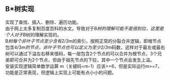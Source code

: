 B*树实现
---
实现了查找、插入、删除、遍历功能。<br />由于网上太多复制百度百科的水文。导致对于B*树的理解可能不是很到位，这里是个人对于B*树的理解实现的。<br />
B*树每个非叶子节点至少含有2/3*m的索引，按照正常的分裂合并逻辑，即根节点包含4/3*m的节点，非叶子节点也可以定义为至少2/3*m码数，这样对于最左或最右树可以通过下溢左右移来借码，每一层包含2个节点的可以合并为根节点，3个兄弟即可合并为2个节点，但由于祖先节点的下拉，其中一个节点会发生上溢。<br />
安装实现逻辑简单数学运算 m（关键码=m-1）应该>=6，但是实际运行m>=7，功能是正常表现，但逻辑上实现上可能有点小小的问题。
